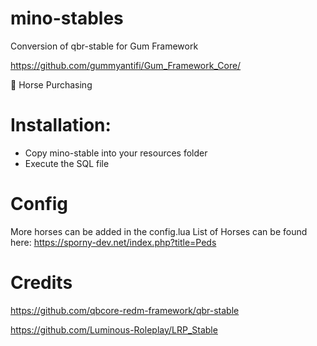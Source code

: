 # mino-stables
Conversion of qbr-stable for Gum Framework

https://github.com/gummyantifi/Gum_Framework_Core/

🐎 Horse Purchasing

# Installation:

- Copy mino-stable into your resources folder
- Execute the SQL file

# Config

More horses can be added in the config.lua
List of Horses can be found here: https://sporny-dev.net/index.php?title=Peds

# Credits

https://github.com/qbcore-redm-framework/qbr-stable

https://github.com/Luminous-Roleplay/LRP_Stable
